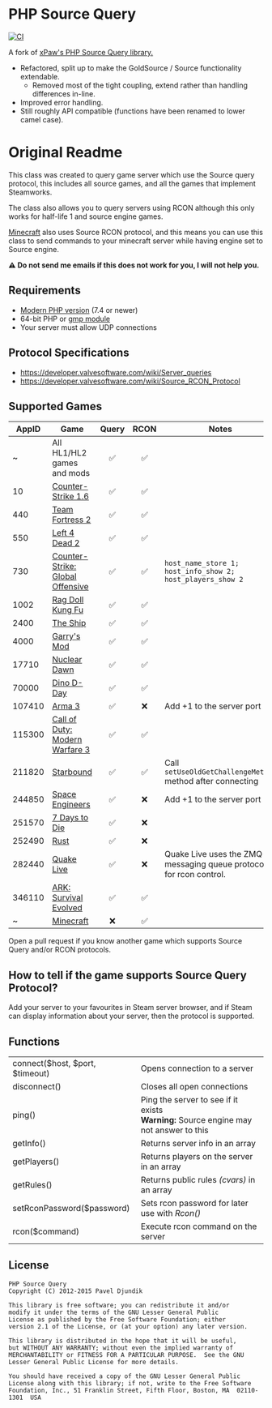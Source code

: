 # PHP Source Query
[![CI](https://github.com/birkett/PHP-Source-Query/actions/workflows/ci.yml/badge.svg)](https://github.com/birkett/PHP-Source-Query/actions/workflows/ci.yml)

A fork of [xPaw's PHP Source Query library.](https://github.com/xPaw/PHP-Source-Query)

* Refactored, split up to make the GoldSource / Source functionality extendable.
  * Removed most of the tight coupling, extend rather than handling differences in-line.
* Improved error handling.
* Still roughly API compatible (functions have been renamed to lower camel case).

# Original Readme
This class was created to query game server which use the Source query protocol, this includes all source games, and all the games that implement Steamworks.

The class also allows you to query servers using RCON although this only works for half-life 1 and source engine games.

[Minecraft](http://www.minecraft.net) also uses Source RCON protocol, and this means you can use this class to send commands to your minecraft server while having engine set to Source engine.

**:warning: Do not send me emails if this does not work for you, I will not help you.**

## Requirements
* [Modern PHP version](https://php.net/supported-versions.php) (7.4 or newer)
* 64-bit PHP or [gmp module](https://secure.php.net/manual/en/book.gmp.php)
* Your server must allow UDP connections

## Protocol Specifications
* https://developer.valvesoftware.com/wiki/Server_queries
* https://developer.valvesoftware.com/wiki/Source_RCON_Protocol

## Supported Games
AppID | Game | Query | RCON | Notes
----- | ---- | :---: | :--: | ----
~ | All HL1/HL2 games and mods | :white_check_mark: | :white_check_mark: | 
10 | [Counter-Strike 1.6](http://store.steampowered.com/app/10/) | :white_check_mark: | :white_check_mark: | 
440 | [Team Fortress 2](http://store.steampowered.com/app/440/) | :white_check_mark: | :white_check_mark: | 
550 | [Left 4 Dead 2](http://store.steampowered.com/app/550/) | :white_check_mark: | :white_check_mark: | 
730 | [Counter-Strike: Global Offensive](http://store.steampowered.com/app/730/) | :white_check_mark: | :white_check_mark: | `host_name_store 1; host_info_show 2; host_players_show 2`
1002 | [Rag Doll Kung Fu](http://store.steampowered.com/app/1002/) | :white_check_mark: | :white_check_mark: | 
2400 | [The Ship](http://store.steampowered.com/app/2400/) | :white_check_mark: | :white_check_mark: | 
4000 | [Garry's Mod](http://store.steampowered.com/app/4000/) | :white_check_mark: | :white_check_mark: | 
17710 | [Nuclear Dawn](http://store.steampowered.com/app/17710/) | :white_check_mark: | :white_check_mark: | 
70000 | [Dino D-Day](http://store.steampowered.com/app/70000/) | :white_check_mark: | :white_check_mark: | 
107410 | [Arma 3](http://store.steampowered.com/app/107410/) | :white_check_mark: | :x: | Add +1 to the server port
115300 | [Call of Duty: Modern Warfare 3](http://store.steampowered.com/app/115300/) | :white_check_mark: | :white_check_mark: | 
211820 | [Starbound](http://store.steampowered.com/app/211820/) | :white_check_mark: | :white_check_mark: | Call `setUseOldGetChallengeMethod` method after connecting
244850 | [Space Engineers](http://store.steampowered.com/app/244850/) | :white_check_mark: | :x: | Add +1 to the server port
251570 | [7 Days to Die](http://store.steampowered.com/app/251570) | :white_check_mark: | :x: |
252490 | [Rust](http://store.steampowered.com/app/252490/) | :white_check_mark: | :x: |
282440 | [Quake Live](http://store.steampowered.com/app/282440) | :white_check_mark: | :x: | Quake Live uses the ZMQ messaging queue protocol for rcon control.
346110 | [ARK: Survival Evolved](http://store.steampowered.com/app/346110/) | :white_check_mark: | :white_check_mark: | 
~ | [Minecraft](http://www.minecraft.net/) | :x: | :white_check_mark: | 

Open a pull request if you know another game which supports Source Query and/or RCON protocols.

## How to tell if the game supports Source Query Protocol?

Add your server to your favourites in Steam server browser, and if Steam can display information about your server, then the protocol is supported.

## Functions
<table>
	<tr>
		<td>connect($host, $port, $timeout)</td>
		<td>Opens connection to a server</td>
	</tr>
	<tr>
		<td>disconnect()</td>
		<td>Closes all open connections</td>
	</tr>
	<tr>
		<td>ping()</td>
		<td>Ping the server to see if it exists<br><b>Warning:</b> Source engine may not answer to this</td>
	</tr>
	<tr>
		<td>getInfo()</td>
		<td>Returns server info in an array</td>
	</tr>
	<tr>
		<td>getPlayers()</td>
		<td>Returns players on the server in an array</td>
	</tr>
	<tr>
		<td>getRules()</td>
		<td>Returns public rules <i>(cvars)</i> in an array</td>
	</tr>
	<tr>
		<td>setRconPassword($password)</td>
		<td>Sets rcon password for later use with <i>Rcon()</i></td>
	</tr>
	<tr>
		<td>rcon($command)</td>
		<td>Execute rcon command on the server</td>
	</tr>
</table>

## License
    PHP Source Query
    Copyright (C) 2012-2015 Pavel Djundik

    This library is free software; you can redistribute it and/or
    modify it under the terms of the GNU Lesser General Public
    License as published by the Free Software Foundation; either
    version 2.1 of the License, or (at your option) any later version.

    This library is distributed in the hope that it will be useful,
    but WITHOUT ANY WARRANTY; without even the implied warranty of
    MERCHANTABILITY or FITNESS FOR A PARTICULAR PURPOSE.  See the GNU
    Lesser General Public License for more details.

    You should have received a copy of the GNU Lesser General Public
    License along with this library; if not, write to the Free Software
    Foundation, Inc., 51 Franklin Street, Fifth Floor, Boston, MA  02110-1301  USA
